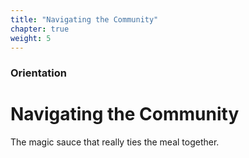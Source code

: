 ```yaml
---
title: "Navigating the Community"
chapter: true
weight: 5
---
```


### Orientation

# Navigating the Community

The magic sauce that really ties the meal together.
